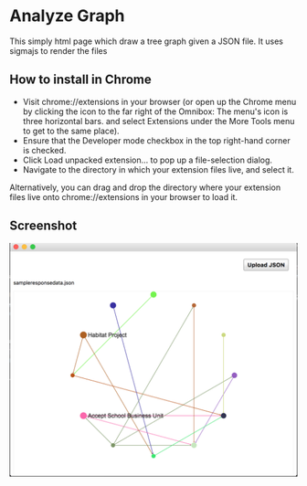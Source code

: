 # Analyze Graph
This simply html page which draw a tree graph given a JSON file. It uses sigmajs to render the files

## How to install in Chrome
 * Visit chrome://extensions in your browser (or open up the Chrome menu by clicking the icon to the far right of the Omnibox:  The menu's icon is three horizontal bars. and select Extensions under the More Tools menu to get to the same place).
 * Ensure that the Developer mode checkbox in the top right-hand corner is checked.
 * Click Load unpacked extension… to pop up a file-selection dialog.
 * Navigate to the directory in which your extension files live, and select it.

Alternatively, you can drag and drop the directory where your extension files live onto chrome://extensions in your browser to load it.
     
## Screenshot
![screenshot](/assets/app_screenshot.png)

